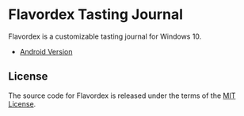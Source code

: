 # Flavordex Tasting Journal

Flavordex is a customizable tasting journal for Windows 10.

   * [Android Version](https://github.com/ultramega/flavordex)

## License

The source code for Flavordex is released under the terms of the
[MIT License](http://sguidetti.mit-license.org/).
